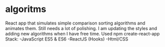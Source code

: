 # algoritms
React app that simulates simple comparison sorting algorithms and animates them. 
Still needs a lot of polishing. I am updating the styles and adding new algorithms when I have free time.
Used npm create-react-app
Stack: 
  -JavaScript ES5 & ES6
  -ReactJS (Hooks)
  -Html/CSS


